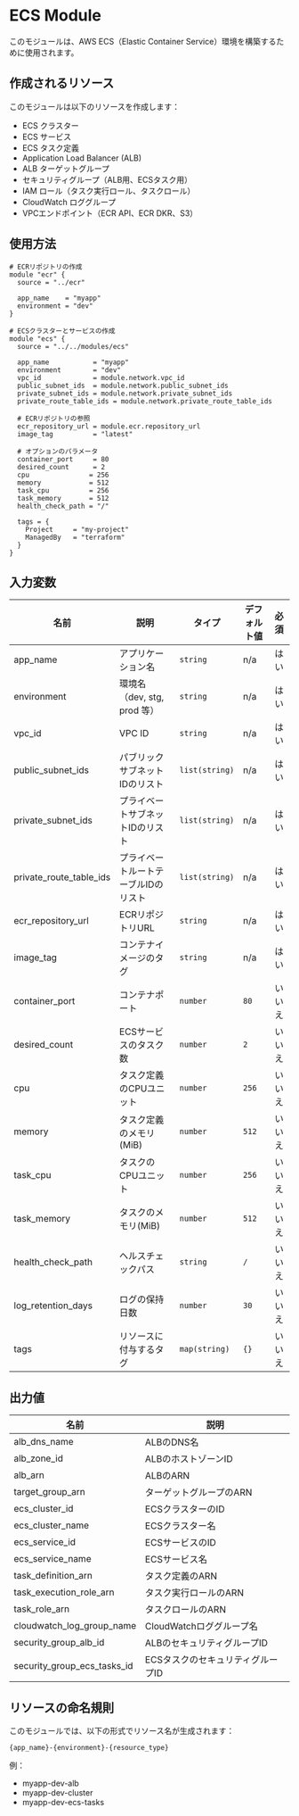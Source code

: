 # ECS Module

このモジュールは、AWS ECS（Elastic Container Service）環境を構築するために使用されます。

## 作成されるリソース

このモジュールは以下のリソースを作成します：

- ECS クラスター
- ECS サービス
- ECS タスク定義
- Application Load Balancer (ALB)
- ALB ターゲットグループ
- セキュリティグループ（ALB用、ECSタスク用）
- IAM ロール（タスク実行ロール、タスクロール）
- CloudWatch ロググループ
- VPCエンドポイント（ECR API、ECR DKR、S3）

## 使用方法

```hcl
# ECRリポジトリの作成
module "ecr" {
  source = "../ecr"

  app_name    = "myapp"
  environment = "dev"
}

# ECSクラスターとサービスの作成
module "ecs" {
  source = "../../modules/ecs"

  app_name           = "myapp"
  environment        = "dev"
  vpc_id             = module.network.vpc_id
  public_subnet_ids  = module.network.public_subnet_ids
  private_subnet_ids = module.network.private_subnet_ids
  private_route_table_ids = module.network.private_route_table_ids
  
  # ECRリポジトリの参照
  ecr_repository_url = module.ecr.repository_url
  image_tag          = "latest"

  # オプションのパラメータ
  container_port     = 80
  desired_count      = 2
  cpu               = 256
  memory            = 512
  task_cpu          = 256
  task_memory       = 512
  health_check_path = "/"

  tags = {
    Project     = "my-project"
    ManagedBy   = "terraform"
  }
}
```

## 入力変数

| 名前                    | 説明                                 | タイプ         | デフォルト値 |  必須  |
| ----------------------- | ------------------------------------ | -------------- | ------------ | :----: |
| app_name                | アプリケーション名                   | `string`       | n/a          |  はい  |
| environment             | 環境名（dev, stg, prod 等）          | `string`       | n/a          |  はい  |
| vpc_id                  | VPC ID                               | `string`       | n/a          |  はい  |
| public_subnet_ids       | パブリックサブネットIDのリスト       | `list(string)` | n/a          |  はい  |
| private_subnet_ids      | プライベートサブネットIDのリスト     | `list(string)` | n/a          |  はい  |
| private_route_table_ids | プライベートルートテーブルIDのリスト | `list(string)` | n/a          |  はい  |
| ecr_repository_url      | ECRリポジトリURL                     | `string`       | n/a          |  はい  |
| image_tag               | コンテナイメージのタグ               | `string`       | n/a          |  はい  |
| container_port          | コンテナポート                       | `number`       | `80`         | いいえ |
| desired_count           | ECSサービスのタスク数                | `number`       | `2`          | いいえ |
| cpu                     | タスク定義のCPUユニット              | `number`       | `256`        | いいえ |
| memory                  | タスク定義のメモリ(MiB)              | `number`       | `512`        | いいえ |
| task_cpu                | タスクのCPUユニット                  | `number`       | `256`        | いいえ |
| task_memory             | タスクのメモリ(MiB)                  | `number`       | `512`        | いいえ |
| health_check_path       | ヘルスチェックパス                   | `string`       | `/`          | いいえ |
| log_retention_days      | ログの保持日数                       | `number`       | `30`         | いいえ |
| tags                    | リソースに付与するタグ               | `map(string)`  | `{}`         | いいえ |

## 出力値

| 名前                        | 説明                              |
| --------------------------- | --------------------------------- |
| alb_dns_name                | ALBのDNS名                        |
| alb_zone_id                 | ALBのホストゾーンID               |
| alb_arn                     | ALBのARN                          |
| target_group_arn            | ターゲットグループのARN           |
| ecs_cluster_id              | ECSクラスターのID                 |
| ecs_cluster_name            | ECSクラスター名                   |
| ecs_service_id              | ECSサービスのID                   |
| ecs_service_name            | ECSサービス名                     |
| task_definition_arn         | タスク定義のARN                   |
| task_execution_role_arn     | タスク実行ロールのARN             |
| task_role_arn               | タスクロールのARN                 |
| cloudwatch_log_group_name   | CloudWatchロググループ名          |
| security_group_alb_id       | ALBのセキュリティグループID       |
| security_group_ecs_tasks_id | ECSタスクのセキュリティグループID |

## リソースの命名規則

このモジュールでは、以下の形式でリソース名が生成されます：

```
{app_name}-{environment}-{resource_type}
```

例：
- myapp-dev-alb
- myapp-dev-cluster
- myapp-dev-ecs-tasks
